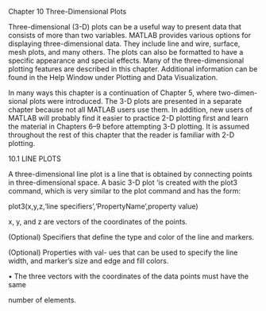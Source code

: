 Chapter 10
Three-Dimensional
Plots

Three-dimensional (3-D) plots can be a useful way to present data that consists
of more than two variables. MATLAB provides various options for displaying
three-dimensional  data.  They  include  line  and  wire,  surface,  mesh  plots,  and
many others. The plots can also be formatted to have a specific appearance and
special effects. Many of the three-dimensional plotting features are described in
this chapter. Additional information can be found in the Help Window under
Plotting and Data Visualization.

In many ways this chapter is a continuation of Chapter 5, where two-dimen-
sional plots were introduced. The 3-D plots are presented in a separate chapter
because not all MATLAB users use them. In addition, new users of MATLAB
will probably find it easier to practice 2-D plotting first and learn the material in
Chapters 6–9 before attempting 3-D plotting. It is assumed throughout the rest
of this chapter that the reader is familiar with 2-D plotting.

10.1 LINE PLOTS

A three-dimensional line plot is a line that is obtained by connecting points in
three-dimensional space. A basic 3-D plot ‘is created with the plot3 command,
which is very similar to the plot command and has the form:

plot3(x,y,z,‘line specifiers’,‘PropertyName’,property value)

x, y, and z are
vectors  of  the
coordinates  of
the points.

(Optional)  Specifiers  that
define  the  type  and  color
of the line and markers.

(Optional) Properties with val-
ues that can be used to specify
the  line  width,  and  marker’s
size and edge and fill colors.

• The  three  vectors  with  the  coordinates of the  data  points  must  have the same

number of elements.

